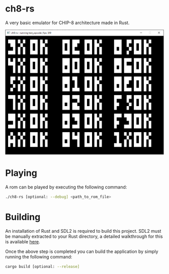 # ch8-rs
A very basic emulator for CHIP-8 architecture made in Rust.

![alt text](screenshots/test_rom.png "ch8 running opcode testbench")

# Playing
A rom can be played by executing the following command:

```bash
./ch8-rs [optional: --debug] <path_to_rom_file>
```

# Building
An installation of Rust and SDL2 is required to build this project. SDL2 must be manually extracted to your Rust directory, a detailed walkthrough for this is available [here](https://github.com/Rust-SDL2/rust-sdl2#sdl20-development-libraries).

Once the above step is completed you can build the application by simply running the following command:
```bash
cargo build [optional: --release]
```
